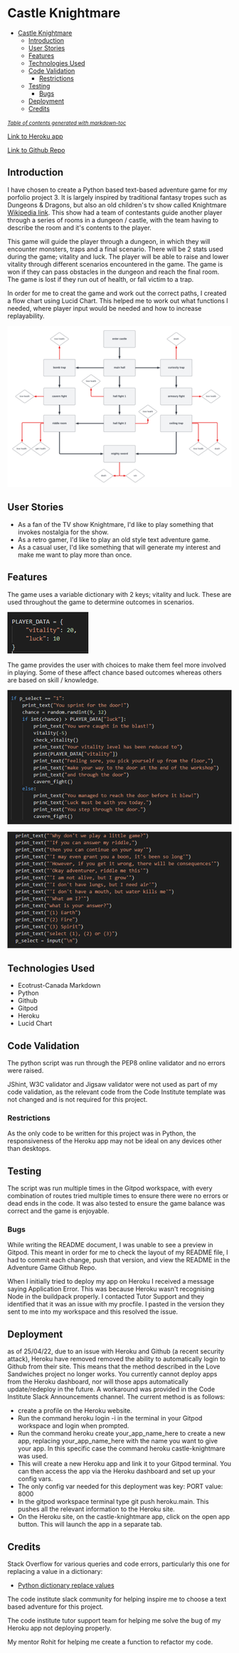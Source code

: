 # Castle Knightmare

- [Castle Knightmare](#castle-knightmare)
  * [Introduction](#introduction)
  * [User Stories](#user-stories)
  * [Features](#features)
  * [Technologies Used](#technologies-used)
  * [Code Validation](#code-validation)
    + [Restrictions](#restrictions)
  * [Testing](#testing)
    + [Bugs](#bugs)
  * [Deployment](#deployment)
  * [Credits](#credits)

<small><i><a href='http://ecotrust-canada.github.io/markdown-toc/'>Table of contents generated with markdown-toc</a></i></small>



[Link to Heroku app](https://castle-knightmare.herokuapp.com/)

[Link to Github Repo](https://github.com/george-downer40/text-adventure)

## Introduction

I have chosen to create a Python based text-based adventure game for my porfolio project 3. It is largely inspired by traditional fantasy tropes such as Dungeons & Dragons, but also an old children's tv show called Knightmare [Wikipedia link](https://en.wikipedia.org/wiki/Knightmare). This show had a team of contestants guide another player through a series of rooms in a dungeon / castle, with the team having to describe the room and it's contents to the player. 

This game will guide the player through a dungeon, in which they will encounter monsters, traps and a final scenario. There will be 2 stats used during the game; vitality and luck. The player will be able to raise and lower vitality through different scenarios encountered in the game. The game is won if they can pass obstacles in the dungeon and reach the final room. The game is lost if they run out of health, or fall victim to a trap.

In order for me to creat the game and work out the correct paths, I created a flow chart using Lucid Chart. This helped me to work out what functions I needed, where player input would be needed and how to increase replayability.

![flow chart](/assets/images/castle_knightmare_flowchart.png "Lucid Chart flow chart")

## User Stories

* As a fan of the TV show Knightmare, I'd like to play something that invokes nostalgia for the show.
* As a retro gamer, I'd like to play an old style text adventure game.
* As a casual user, I'd like something that will generate my interest and make me want to play more than once.

## Features

The game uses a variable dictionary with 2 keys; vitality and luck. These are used throughout the game to determine outcomes in scenarios.

![dictionary](/assets/images/dictionary.png "PLAYER_STATS dictionary")

The game provides the user with choices to make them feel more involved in playing. Some of these affect chance based outcomes whereas others are based on skill / knowledge.

![chance](/assets/images/chance_based_element.png "chance based outcome")

![knowledge](/assets/images/knowledge_element.png "skill / knowledge based outcome")

## Technologies Used

* Ecotrust-Canada Markdown
* Python
* Github
* Gitpod
* Heroku
* Lucid Chart

## Code Validation

The python script was run through the PEP8 online validator and no errors were raised.

JShint, W3C validator and Jigsaw validator were not used as part of my code validation, as the relevant code from the Code Institute template was not changed and is not required for this project.

### Restrictions

As the only code to be written for this project was in Python, the responsiveness of the Heroku app may not be ideal on any devices other than desktops.






## Testing

The script was run multiple times in the Gitpod workspace, with every combination of routes tried multiple times to ensure there were no errors or dead ends in the code. It was also tested to ensure the game balance was correct and the game is enjoyable.

### Bugs

While writing the README document, I was unable to see a preview in Gitpod. This meant in order for me to check the layout of my README file, I had to commit each change, push that version, and view the README in the Adventure Game Github Repo.

When I initially tried to deploy my app on Heroku I received a message saying Application Error. This was because Heroku wasn't recognising Node in the buildpack properly. I contacted Tutor Support and they identified that it was an issue with my procfile. I pasted in the version they sent to me into my workspace and this resolved the issue.

## Deployment

as of 25/04/22, due to an issue with Heroku and Github (a recent security attack), Heroku have removed removed the ability to automatically login to Github from their site. This means that the method described in the Love Sandwiches project no longer works. You currently cannot deploy apps from the Heroku dashboard, nor will those apps automatically update/redeploy in the future. A workaround was provided in the Code Institute Slack Announcements channel. The current method is as follows:

* create a profile on the Heroku website.
* Run the command heroku login -i in the terminal in your Gitpod workspace and login when prompted. 
* Run the command heroku create your_app_name_here to create a new app, replacing your_app_name_here with the name you want to give your  app. In this specific case the command heroku castle-knightmare was used. 
* This will create a new Heroku app and link it to your Gitpod terminal. You can then access the app via the Heroku dashboard and set up your config vars.
* The only config var needed for this deployment was key: PORT value: 8000
* In the gitpod workspace terminal type git push heroku.main. This pushes all the relevant information to the Heroku site.
* On the Heroku site, on the castle-knightmare app, click on the open app button. This will launch the app in a separate tab.


## Credits

Stack Overflow for various queries and code errors, particularly this one for replacing a value in a dictionary:
* [Python dictionary replace values](https://stackoverflow.com/questions/19773669/python-dictionary-replace-values)

The code institute slack community for helping inspire me to choose a text based adventure for this project.

The code institute tutor support team for helping me solve the bug of my Heroku app not deploying properly.

My mentor Rohit for helping me create a function to refactor my code.
